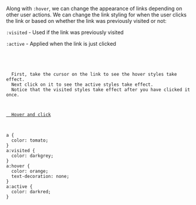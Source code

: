 Along with `:hover`, we can change
the appearance of links depending
on other user actions. We can change
the link styling for when
the user clicks the link or based
on whether the link was previously
visited or not:

`:visited` - Used if the link
was previously visited

`:active` - Applied when the
link is just clicked

<Editor lang="css">
<code>
<panel lang="html">
<p>
  First, take the cursor on the link to see the hover styles take effect.
  Next click on it to see the active styles take effect.
  Notice that the visited styles take effect after you have clicked it once.
</p>
<a href="#1">
  Hover and click
</a>
</panel>
<panel lang="css">
a {
  color: tomato;
}
a:visited {
  color: darkgrey;
}
a:hover {
  color: orange;
  text-decoration: none;
}
a:active {
  color: darkred;
}
</panel>
</code>
</Editor>